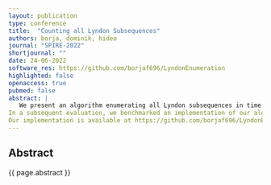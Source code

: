 ```yaml
---
layout: publication
type: conference
title:  "Counting all Lyndon Subsequences"
authors: borja, dominik, hideo
journal: "SPIRE-2022"
shortjournal: ""
date: 24-06-2022
software_res: https://github.com/borjaf696/LyndonEnumeration
highlighted: false
openaccess: true
pubmed: false
abstract: |
   We present an algorithm enumerating all Lyndon subsequences in time and space linear to the output size.
In a subsequent evaluation, we benchmarked an implementation of our algorithm on all strings of fixed small lengths and alphabet sizes, and could draw a connection between the observed average number of Lyndon subsequences and the expected average number of Lyndon subsequences obtained by Hirakawa et al.
Our implementation is available at https://github.com/borjaf696/LyndonEnumeration.
---
```


## Abstract

{{ page.abstract }}
